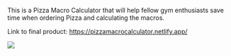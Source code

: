 This is a Pizza Macro Calculator that will help fellow gym enthusiasts save time when ordering Pizza and calculating the macros. 

Link to final product: https://pizzamacrocalculator.netlify.app/ 

![](pizzaDemo.gif)

